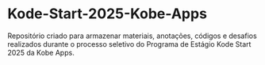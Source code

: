 # Kode-Start-2025-Kobe-Apps
Repositório criado para armazenar materiais, anotações, códigos e desafios realizados durante o processo seletivo do Programa de Estágio Kode Start 2025 da Kobe Apps.
